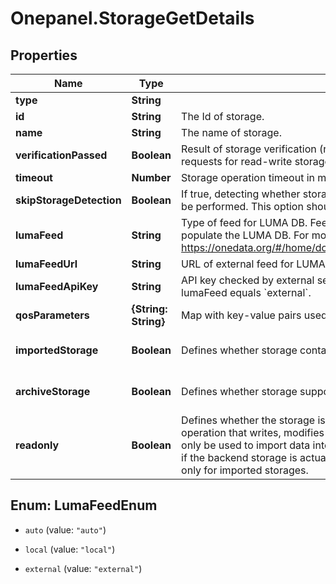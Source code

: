 # Onepanel.StorageGetDetails

## Properties
Name | Type | Description | Notes
------------ | ------------- | ------------- | -------------
**type** | **String** |  | [optional] 
**id** | **String** | The Id of storage. | [optional] 
**name** | **String** | The name of storage. | [optional] 
**verificationPassed** | **Boolean** | Result of storage verification (reading and writing a file). Returned only on PATCH requests for read-write storages. | [optional] 
**timeout** | **Number** | Storage operation timeout in milliseconds. | [optional] 
**skipStorageDetection** | **Boolean** | If true, detecting whether storage is directly accessible by the Oneclient will not be performed. This option should be set to true on readonly storages.  | [optional] 
**lumaFeed** | **String** | Type of feed for LUMA DB. Feed is a source of user/group mappings used to populate the LUMA DB. For more info please read: https://onedata.org/#/home/documentation/doc/administering_onedata/luma.html  | [optional] 
**lumaFeedUrl** | **String** | URL of external feed for LUMA DB. Relevant only if lumaFeed equals &#x60;external&#x60;. | [optional] 
**lumaFeedApiKey** | **String** | API key checked by external service used as feed for LUMA DB. Relevant only if lumaFeed equals &#x60;external&#x60;.  | [optional] 
**qosParameters** | **{String: String}** | Map with key-value pairs used for describing storage QoS parameters. | [optional] 
**importedStorage** | **Boolean** | Defines whether storage contains existing data to be imported. | [optional] [default to false]
**archiveStorage** | **Boolean** | Defines whether storage supports long-term dataset archiving.  | [optional] [default to false]
**readonly** | **Boolean** | Defines whether the storage is readonly. If enabled, Oneprovider will block any operation that writes, modifies or deletes data on the storage. Such storage can only be used to import data into the space. Mandatory to ensure proper behaviour if the backend storage is actually configured as readonly. This option is available only for imported storages.  | [optional] [default to false]


<a name="LumaFeedEnum"></a>
## Enum: LumaFeedEnum


* `auto` (value: `"auto"`)

* `local` (value: `"local"`)

* `external` (value: `"external"`)




